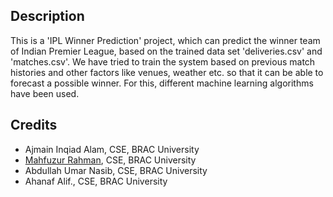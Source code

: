 ## Description
This is a 'IPL Winner Prediction' project, which can predict the winner team of Indian Premier League, based on the trained data set 'deliveries.csv' and 'matches.csv'.
We have tried to train the system based on previous match histories and other factors like venues, weather etc. so that it can be able to forecast a possible winner. For this, different machine learning algorithms have been used.

## Credits
* Ajmain Inqiad Alam, CSE, BRAC University
* [Mahfuzur Rahman](https://mahfuzasif.github.io/), CSE, BRAC University
* Abdullah Umar Nasib, CSE, BRAC University
* Ahanaf Alif., CSE, BRAC University
